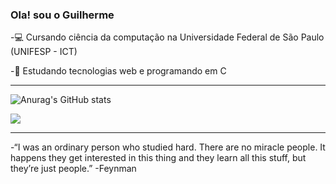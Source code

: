 ### Ola! sou o Guilherme

-💻 Cursando ciência da computação na Universidade Federal de São Paulo (UNIFESP - ICT)

-🎈 Estudando tecnologias web e programando em C

<hr>


![Anurag's GitHub stats](https://github-readme-stats.vercel.app/api?username=GuilhermeCampos24&show_icons=true&theme=radical)


<a href="https://github.com/anuraghazra/github-readme-stats">
  <img align="center" src="![Anurag's GitHub stats](https://github-readme-stats.vercel.app/api?username=GuilhermeCampos24&show_icons=true&theme=radical)" />
</a>

  


<hr>

-“I was an ordinary person who studied hard. There are no miracle people. It happens they get interested in this thing and they learn all this stuff, but they’re just people.” -Feynman
